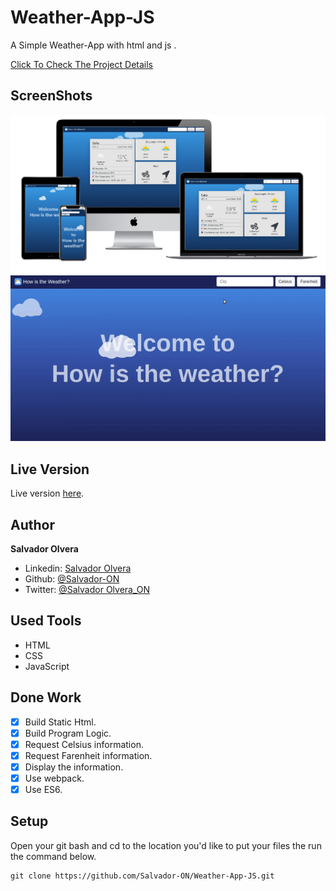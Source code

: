 # Weather-App-JS

A Simple Weather-App with html and js .

[Click To Check The Project Details](https://www.theodinproject.com/courses/javascript/lessons/weather-app)

## ScreenShots

![](./dist/assets/media/weather-devises.PNG)
![](./dist/assets/media/app.gif)

## Live Version

Live version [here](https://salvador-on.github.io/Weather-App-JS/).

## Author

**Salvador Olvera**
- Linkedin: [Salvador Olvera](https://www.linkedin.com/in/salvador-olvera-n)
- Github: [@Salvador-ON](https://github.com/Salvador-ON)
- Twitter: [@Salvador Olvera_ON](https://twitter.com/Salvador_ON) 

## Used Tools

- HTML
- CSS
- JavaScript


## Done Work

- [x] Build Static Html.
- [X] Build Program Logic.
- [X] Request Celsius information.
- [X] Request Farenheit information. 
- [X] Display the information.
- [X] Use webpack.
- [X] Use ES6.

## Setup

Open your git bash and cd to the location you'd like to put your files the run the command below.

```console
git clone https://github.com/Salvador-ON/Weather-App-JS.git
```



